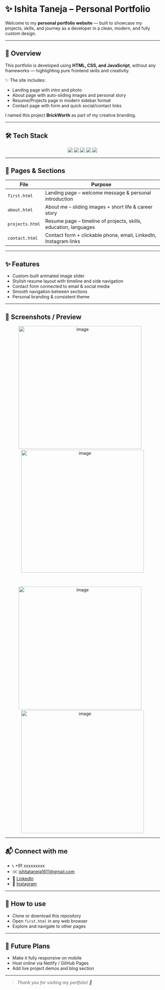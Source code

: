 # ✨ Ishita Taneja – Personal Portfolio

Welcome to my **personal portfolio website** — built to showcase my projects, skills, and journey as a developer in a clean, modern, and fully custom design.

---

## 📌 **Overview**
This portfolio is developed using **HTML, CSS, and JavaScript**, without any frameworks — highlighting pure frontend skills and creativity.

✨ The site includes:
- Landing page with intro and photo
- About page with auto-sliding images and personal story
- Resume/Projects page in modern sidebar format
- Contact page with form and quick social/contact links

I named this project **BrickWorth** as part of my creative branding.

---

## 🛠 **Tech Stack**
<p align="center">
  <img src="https://img.shields.io/badge/HTML5-%23E34F26.svg?style=for-the-badge&logo=html5&logoColor=white"/>
  <img src="https://img.shields.io/badge/CSS3-%231572B6.svg?style=for-the-badge&logo=css3&logoColor=white"/>
  <img src="https://img.shields.io/badge/JavaScript-%23323330.svg?style=for-the-badge&logo=javascript&logoColor=%23F7DF1E"/>
  <img src="https://img.shields.io/badge/VSCode-007ACC?style=for-the-badge&logo=visual%20studio%20code&logoColor=white"/>
  <img src="https://img.shields.io/badge/GitHub-%23121011.svg?style=for-the-badge&logo=github&logoColor=white"/>
</p>

---

## 🌟 **Pages & Sections**
| File            | Purpose                                                                                   |
|-----------------|-------------------------------------------------------------------------------------------|
| `first.html`    | Landing page – welcome message & personal introduction                                    |
| `about.html`    | About me – sliding images + short life & career story                                     |
| `projects.html` | Resume page – timeline of projects, skills, education, languages                          |
| `contact.html`  | Contact form + clickable phone, email, LinkedIn, Instagram links                          |

---

## ✨ **Features**
- Custom-built animated image slider
- Stylish resume layout with timeline and side navigation
- Contact form connected to email & social media
- Smooth navigation between sections
- Personal branding & consistent theme

---

## 📸 **Screenshots / Preview**
<p align="center"> <img src="https://github.com/user-attachments/assets/16b363a3-5ceb-410e-8f39-0caacf0b7138" width="400" alt="image" /> &nbsp;&nbsp;&nbsp; <img src="https://github.com/user-attachments/assets/7dfc28f5-669c-42b6-a3ae-e08e93954436" width="400" alt="image" /> </p> <br> <p align="center"> <img src="https://github.com/user-attachments/assets/7aebd31f-a6ec-419d-9aa7-5120a4f7bef3" width="400" alt="image" /> &nbsp;&nbsp;&nbsp; <img src="https://github.com/user-attachments/assets/db27315e-778b-49ad-81bb-b2c001011a03" width="400" alt="image" /> </p>


---

## 📬 **Connect with me**
- 📞 +91 xxxxxxxxx
- ✉️ ishitataneja1611@gmail.com
- 💼 [LinkedIn](https://www.linkedin.com/in/ishita-taneja-35b911230/)
- 📸 [Instagram](https://www.instagram.com)

---

## 🚀 **How to use**
- Clone or download this repository
- Open `first.html` in any web browser
- Explore and navigate to other pages

---

## 🌱 **Future Plans**
- Make it fully responsive on mobile
- Host online via Netlify / GitHub Pages
- Add live project demos and blog section

---


> *Thank you for visiting my portfolio! 🌸*

